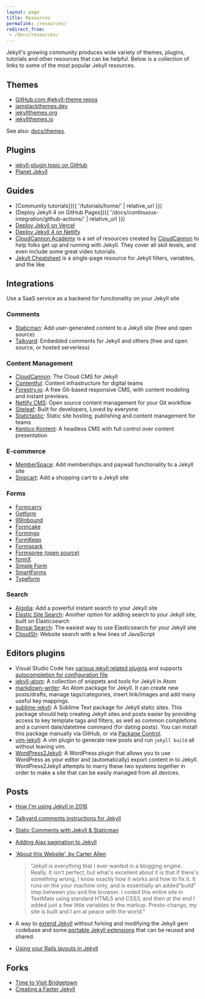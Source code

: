 ```yaml
---
layout: page
title: Resources
permalink: /resources/
redirect_from:
 - /docs/resources/
---
```

Jekyll's growing community produces wide variety of themes, plugins, tutorials
and other resources that can be helpful. Below is a collection of links to
some of the most popular Jekyll resources.

## Themes
- [GitHub.com #jekyll-theme repos](https://github.com/topics/jekyll-theme)
- [jamstackthemes.dev](https://jamstackthemes.dev/ssg/jekyll/)
- [jekyllthemes.org](http://jekyllthemes.org/)
- [jekyllthemes.io](https://jekyllthemes.io/)

See also: [docs/themes](/docs/themes/).

## Plugins
- [jekyll-plugin topic on GitHub](https://github.com/topics/jekyll-plugin)
- [Planet Jekyll](https://github.com/planetjekyll/awesome-jekyll-plugins)

## Guides

- [Community tutorials]({{ '/tutorials/home/' | relative_url }})
- [Deploy Jekyll 4 on GitHub Pages]({{ '/docs/continuous-integration/github-actions/' | relative_url }})
- [Deploy Jekyll on Vercel](https://github.com/vercel/vercel/tree/master/examples/jekyll)
- [Deploy Jekyll 4 on Netlify](https://www.netlify.com/blog/2020/04/02/a-step-by-step-guide-jekyll-4.0-on-netlify/)
- [CloudCannon Academy](https://learn.cloudcannon.com/) is a set of resources created by [CloudCannon](https://cloudcannon.com/) to help folks get up and running with Jekyll. They cover all skill levels, and even include some great video tutorials.
- [Jekyll Cheatsheet](https://learn.cloudcannon.com/jekyll-cheat-sheet/) is a single-page resource for Jekyll filters, variables, and the like.

## Integrations

Use a SaaS service as a backend for functionality on your Jekyll site

### Comments
  - [Staticman](https://staticman.net): Add user-generated content to a Jekyll site (free and open source)
  - [Talkyard](https://www.talkyard.io/blog-comments): Embedded comments for Jekyll and others (free and open source, or hosted serverless)

### Content Management
  - [CloudCannon](https://cloudcannon.com/): The Cloud CMS for Jekyll
  - [Contentful](https://github.com/contentful/jekyll-contentful-data-import): Content infrastructure for digital teams
  - [Forestry.io](https://forestry.io/): A free Git-based responsive CMS, with content modeling and instant previews.
  - [Netlify CMS](https://www.netlifycms.org/): Open source content management for your Git workflow
  - [Siteleaf](https://www.siteleaf.com/): Built for developers, Loved by everyone
  - [Statictastic](https://www.statictastic.com/): Static site hosting, publishing and content management for teams
  - [Kentico Kontent](https://github.com/Kentico/kontent-jekyll): A headless CMS with full control over content presentation

### E-commerce
  - [MemberSpace](https://www.memberspace.com/integrations/jekyll-membership/): Add memberships and paywall functionality to a Jekyll site
  - [Snipcart](https://snipcart.com/blog/static-site-e-commerce-part-2-integrating-snipcart-with-jekyll): Add a shopping cart to a Jekyll site

### Forms
  - [Formcarry](https://formcarry.com?utm_source=github&utm_medium=jekyll-docs&utm_campaign=Jekyll&20Docs)
  - [Getform](https://getform.io)
  - [99Inbound](https://www.99inbound.com)
  - [Formcake](https://formcake.com)
  - [Formingo](https://www.formingo.co/guides/jekyll?utm_source=github&utm_medium=jekyll-docs&utm_campaign=Jekyll%20Documentation)
  - [FormKeep](https://formkeep.com/guides/contact-form-jekyll?utm_source=github&utm_medium=jekyll-docs&utm_campaign=contact-form-jekyll)
  - [Formspark](https://formspark.io/)
  - [Formspree (open source)](https://formspree.io/)
  - [formX](https://formx.stream)
  - [Simple Form](https://getsimpleform.com/)
  - [SmartForms](https://smartforms.dev/)
  - [Typeform](https://www.typeform.com/templates/c/forms/)

### Search
  - [Algolia](https://blog.algolia.com/instant-search-blog-documentation-jekyll-plugin/): Add a powerful instant search to your Jekyll site
  - [Elastic Site Search](http://elastic.co/products/site-search/service?ultron=resources&blade=jekyll&hulk=referral): Another option for adding search to your Jekyll site, built on Elasticsearch
  - [Bonsai Search](https://docs.bonsai.io/article/217-jekyll): The easiest way to use Elasticsearch for your Jekyll site
  - [CloudSh](https://cloudsh.com/generators/How-to-setup-search-on-Jekyll/): Website search with a few lines of JavaScript

## Editors plugins

- Visual Studio Code has [various jekyll related plugins](https://marketplace.visualstudio.com/search?term=tag%3Ajekyll&target=VSCode&category=All%20categories&sortBy=Installs) and supports [autocompletion for configuration file](http://json.schemastore.org/jekyll).
- [jekyll-atom](https://atom.io/packages/jekyll): A collection of snippets and tools for Jekyll in Atom
- [markdown-writer](https://atom.io/packages/markdown-writer): An Atom package for Jekyll. It can create new posts/drafts, manage tags/categories, insert link/images and add many useful key mappings.
- [sublime-jekyll](https://github.com/23maverick23/sublime-jekyll): A Sublime Text package for Jekyll static sites. This package should help creating Jekyll sites and posts easier by providing access to key template tags and filters, as well as common completions and a current date/datetime command (for dating posts). You can install this package manually via GitHub, or via [Package Control](https://packagecontrol.io/packages/Jekyll).
- [vim-jekyll](https://github.com/parkr/vim-jekyll): A vim plugin to generate new posts and run `jekyll build` all without leaving vim.
- [WordPress2Jekyll](https://wordpress.org/plugins/wp2jekyll/): A WordPress plugin that allows you to use WordPress as your editor and (automatically) export content in to Jekyll. WordPress2Jekyll attempts to marry these two systems together in order to make a site that can be easily managed from all devices.

## Posts

- [How I'm using Jekyll in 2016](https://mademistakes.com/articles/using-jekyll-2016/)
- [Talkyard comments instructions for Jekyll](https://jekyll-demo.talkyard.io/2018/01/09/installation-instructions.html)
- [Static Comments with Jekyll & Staticman](https://mademistakes.com/articles/improving-jekyll-static-comments/)
- [Adding Ajax pagination to Jekyll](https://eduardoboucas.com/blog/2014/11/05/adding-ajax-pagination-to-jekyll.html)
- ['About this Website', by Carter Allen](http://cartera.me/2010/08/12/about-this-website/)

  > "Jekyll is everything that I ever wanted in a blogging engine. Really. It isn't perfect, but what's excellent about it is that if there's something wrong, I know exactly how it works and how to fix it. It runs on the your machine only, and is essentially an added"build" step between you and the browser. I coded this entire site in TextMate using standard HTML5 and CSS3, and then at the end I added just a few little variables to the markup. Presto-chango, my site is built and I am at peace with the world."

- A way to [extend Jekyll](https://github.com/rfelix/jekyll_ext) without forking and modifying the Jekyll gem codebase and some [portable Jekyll extensions](https://github.com/rfelix/jekyll_ext/wiki/Extensions) that can be reused and shared.
- [Using your Rails layouts in Jekyll](http://numbers.brighterplanet.com/2010/08/09/sharing-rails-views-with-jekyll)

## Forks

- [Time to Visit Bridgetown](https://www.bridgetownrb.com/news/time-to-visit-bridgetown/)
- [Creating a Faster Jekyll](https://sigpipe.macromates.com/2018/creating-a-faster-jekyll/)
